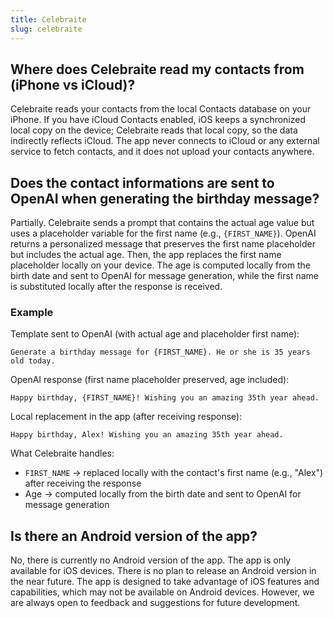 ```yaml
---
title: Celebraite
slug: celebraite
---
```


## Where does Celebraite read my contacts from (iPhone vs iCloud)?

Celebraite reads your contacts from the local Contacts database on your iPhone. If you have iCloud Contacts enabled, iOS keeps a synchronized local copy on the device; Celebraite reads that local copy, so the data indirectly reflects iCloud. The app never connects to iCloud or any external service to fetch contacts, and it does not upload your contacts anywhere.

## Does the contact informations are sent to OpenAI when generating the birthday message?

Partially. Celebraite sends a prompt that contains the actual age value but uses a placeholder variable for the first name (e.g., `{FIRST_NAME}`). OpenAI returns a personalized message that preserves the first name placeholder but includes the actual age. Then, the app replaces the first name placeholder locally on your device. The age is computed locally from the birth date and sent to OpenAI for message generation, while the first name is substituted locally after the response is received.

### Example

Template sent to OpenAI (with actual age and placeholder first name):

```text
Generate a birthday message for {FIRST_NAME}. He or she is 35 years old today.
```

OpenAI response (first name placeholder preserved, age included):

```text
Happy birthday, {FIRST_NAME}! Wishing you an amazing 35th year ahead.
```

Local replacement in the app (after receiving response):

```text
Happy birthday, Alex! Wishing you an amazing 35th year ahead.
```

What Celebraite handles:

- `FIRST_NAME` → replaced locally with the contact's first name (e.g., "Alex") after receiving the response
- Age → computed locally from the birth date and sent to OpenAI for message generation

## Is there an Android version of the app?

No, there is currently no Android version of the app. The app is only available for iOS devices. There is no plan to release an Android version in the near future. The app is designed to take advantage of iOS features and capabilities, which may not be available on Android devices. However, we are always open to feedback and suggestions for future development.
